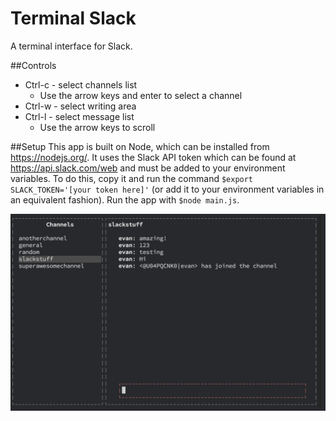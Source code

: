 Terminal Slack
==============

A terminal interface for Slack.

##Controls
 - Ctrl-c - select channels list
    - Use the arrow keys and enter to select a channel
 - Ctrl-w - select writing area
 - Ctrl-l - select message list
    - Use the arrow keys to scroll
 
##Setup
This app is built on Node, which can be installed from https://nodejs.org/. It uses the Slack API token which can be found at https://api.slack.com/web and must be added to your environment variables. To do this, copy it and run the command `$export SLACK_TOKEN='[your token here]'` (or add it to your environment variables in an equivalent fashion). Run the app with `$node main.js`.

![Alt text](screen-shot.png?raw=true "Terminal Slack")
